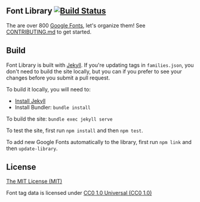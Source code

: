 ## Font Library [![Build Status](https://travis-ci.org/katydecorah/font-library.svg?branch=gh-pages)](https://travis-ci.org/katydecorah/font-library)

The are over 800 [Google Fonts](http://www.google.com/fonts), let's organize them! See [CONTRIBUTING.md](https://github.com/katydecorah/font-library/blob/gh-pages/CONTRIBUTING.md) to get started.

## Build

Font Library is built with [Jekyll](http://jekyllrb.com/). If you're updating tags in `families.json`, you don't need to build the site locally, but you can if you prefer to see your changes before you submit a pull request.

To build it locally, you will need to:

- [Install Jekyll](https://help.github.com/articles/using-jekyll-with-pages/#installing-jekyll)
- Install Bundler: `bundle install`

To build the site: `bundle exec jekyll serve`

To test the site, first run `npm install` and then `npm test`.

To add new Google Fonts automatically to the library, first run `npm link` and then `update-library`.

## License

[The MIT License (MIT)](LICENSE)

Font tag data is licensed under [CC0 1.0 Universal (CC0 1.0)](http://creativecommons.org/publicdomain/zero/1.0/)
